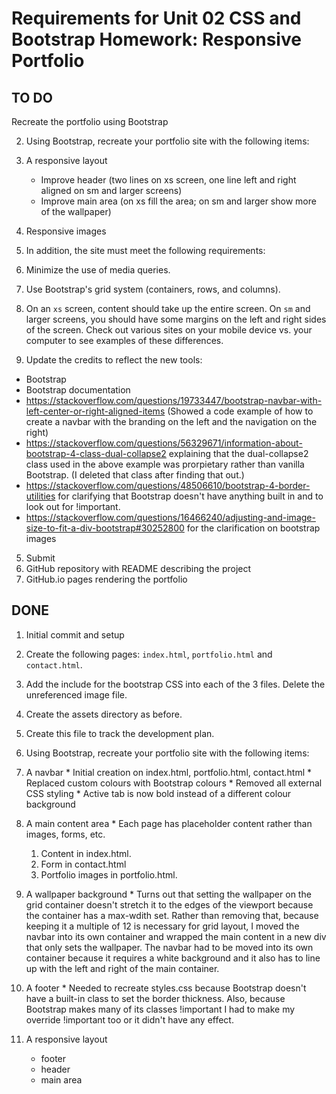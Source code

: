 # Requirements for Unit 02 CSS and Bootstrap Homework: Responsive Portfolio

## TO DO
Recreate the portfolio using Bootstrap

2. Using Bootstrap, recreate your portfolio site with the following items:
  5. A responsive layout
     * Improve header (two lines on xs screen, one line left and right aligned on sm and larger screens)
     * Improve main area (on xs fill the area; on sm and larger show more of the wallpaper)

  6. Responsive images

3. In addition, the site must meet the following requirements:
  1. Minimize the use of media queries.
  2. Use Bootstrap's grid system (containers, rows, and columns).
  3. On an `xs` screen, content should take up the entire screen. On `sm` and larger screens, you should have some margins on the left and right sides of the screen. Check out various sites on your mobile device vs. your computer to see examples of these differences.

4. Update the credits to reflect the new tools:
  * Bootstrap
  * Bootstrap documentation
  * https://stackoverflow.com/questions/19733447/bootstrap-navbar-with-left-center-or-right-aligned-items (Showed a code example of how to create a navbar with the branding on the left and the navigation on the right)
  * https://stackoverflow.com/questions/56329671/information-about-bootstrap-4-class-dual-collapse2 explaining that the dual-collapse2 class used in the above example was prorpietary rather than vanilla Bootstrap. (I deleted that class after finding that out.)
  * https://stackoverflow.com/questions/48506610/bootstrap-4-border-utilities for clarifying that Bootstrap doesn't have anything built in and to look out for !important. 
  * https://stackoverflow.com/questions/16466240/adjusting-and-image-size-to-fit-a-div-bootstrap#30252800 for the clarification on bootstrap images

5. Submit
  1. GitHub repository with README describing the project
  2. GitHub.io pages rendering the portfolio

## DONE
1. Initial commit and setup
  1. Create the following pages: `index.html`, `portfolio.html` and `contact.html`. 
  2. Add the include for the bootstrap CSS into each of the 3 files. Delete the unreferenced image file. 
  3. Create the assets directory as before. 
  4. Create this file to track the development plan. 

2. Using Bootstrap, recreate your portfolio site with the following items:
  1. A navbar
    * Initial creation on index.html, portfolio.html, contact.html
    * Replaced custom colours with Bootstrap colours
    * Removed all external CSS styling
    * Active tab is now bold instead of a different colour background
  2. A main content area
    * Each page has placeholder content rather than images, forms, etc.
     1. Content in index.html.
     2. Form in contact.html
     3. Portfolio images in portfolio.html.
  3. A wallpaper background
    * Turns out that setting the wallpaper on the grid container doesn't stretch it to
      the edges of the viewport because the container has a max-wdith set. Rather than
      removing that, because keeping it a multiple of 12 is necessary for grid layout,
      I moved the navbar into its own container and wrapped the main content in a new 
      div that only sets the wallpaper. The navbar had to be moved into its own 
      container because it requires a white background and it also has to line up with 
      the left and right of the main container. 
  4. A footer
    * Needed to recreate styles.css because Bootstrap doesn't have a built-in class to set the border thickness. Also, because Bootstrap makes many of its classes !important I had to make my override !important too or it didn't have any effect. 
  5. A responsive layout
     * footer
     * header
     * main area
 
